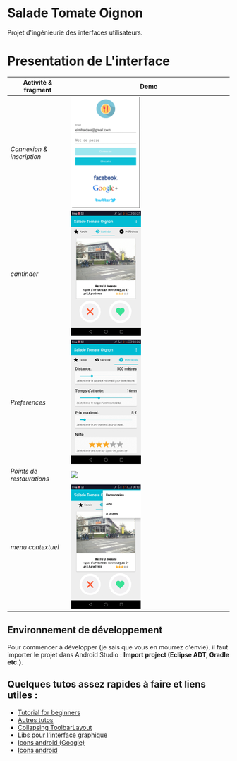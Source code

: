 # Salade Tomate Oignon
Projet d'ingénieurie des interfaces utilisateurs.


Presentation de L'interface
==============
Activité & fragment  | Demo |
--- | --- |
*Connexion & inscription* | <img src="https://github.com/Hexabinome/salade_tomate_oignon/blob/master/gifFolder/connexion.gif" width="45%">
*cantinder* | <img src="https://github.com/Hexabinome/salade_tomate_oignon/blob/master/gifFolder/cantinder.gif" width="45%">
*Preferences* | <img src="https://github.com/Hexabinome/salade_tomate_oignon/blob/master/gifFolder/preference.gif" width="45%">
*Points de restaurations* | <img src="https://github.com/Hexabinome/salade_tomate_oignon/blob/master/gifFolder/pointDeRestauration.gif" width="45%">
*menu contextuel* | <img src="https://github.com/Hexabinome/salade_tomate_oignon/blob/master/gifFolder/menuContextuel.gif" width="45%">

## Environnement de développement
Pour commencer à développer (je sais que vous en mourrez d'envie), il faut importer le projet dans 
Android Studio : **Import project (Eclipse ADT, Gradle etc.)**.

## Quelques tutos assez rapides à faire et liens utiles : 
 - [Tutorial for beginners](http://www.raywenderlich.com/category/android)
 - [Autres tutos](http://www.tutos-android.com/)
 - [Collapsing ToolbarLayout](http://www.tutos-android.com/design-support-library-collapsingtoolbarlayout)
 - [Libs pour l'interface graphique](https://github.com/wasabeef/awesome-android-ui)
 - [Icons android (Google)](https://www.google.com/design/icons/)
 - [Icons android](http://www.icons4android.com/)
